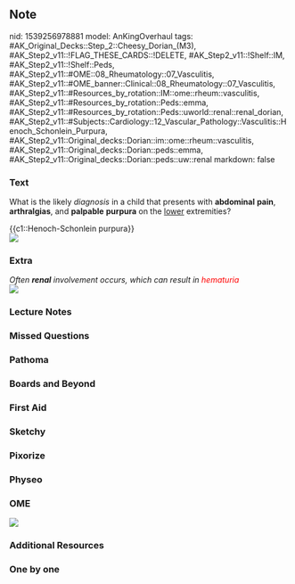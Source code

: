 ## Note
nid: 1539256978881
model: AnKingOverhaul
tags: #AK_Original_Decks::Step_2::Cheesy_Dorian_(M3), #AK_Step2_v11::!FLAG_THESE_CARDS::!DELETE, #AK_Step2_v11::!Shelf::IM, #AK_Step2_v11::!Shelf::Peds, #AK_Step2_v11::#OME::08_Rheumatology::07_Vasculitis, #AK_Step2_v11::#OME_banner::Clinical::08_Rheumatology::07_Vasculitis, #AK_Step2_v11::#Resources_by_rotation::IM::ome::rheum::vasculitis, #AK_Step2_v11::#Resources_by_rotation::Peds::emma, #AK_Step2_v11::#Resources_by_rotation::Peds::uworld::renal::renal_dorian, #AK_Step2_v11::#Subjects::Cardiology::12_Vascular_Pathology::Vasculitis::Henoch_Schonlein_Purpura, #AK_Step2_v11::Original_decks::Dorian::im::ome::rheum::vasculitis, #AK_Step2_v11::Original_decks::Dorian::peds::emma, #AK_Step2_v11::Original_decks::Dorian::peds::uw::renal
markdown: false

### Text
What is the likely <i>diagnosis</i> in a child that presents with
<b>abdominal</b> <b>pain</b>, <b>arthralgias</b>, and
<b>palpable</b> <b>purpura</b> on the <u>lower</u> extremities?
<div>
  {{c1::Henoch-Schonlein purpura}}
</div>
<div><img src="paste-175801601359875.jpg"></div>

### Extra
<div>
  <i>Often <b>renal</b> involvement occurs, which can result in
  <font color="#FF0000" style="">hematuria</font></i>
</div><img src="HSP.png">

### Lecture Notes


### Missed Questions


### Pathoma


### Boards and Beyond


### First Aid


### Sketchy


### Pixorize


### Physeo


### OME
<div class="ome-widget">
  <a href=
  "https://onlinemeded.org/spa/rheumatology/vasculitis/acquire?ref=anki">
  <img src="_OME_AnkiFlashcards_Lesson_4.png"></a>
</div>

### Additional Resources


### One by one

